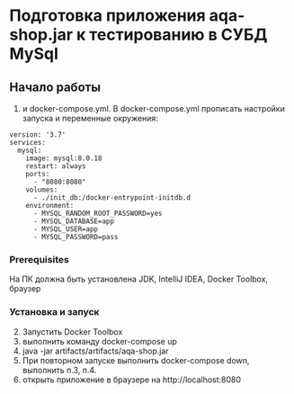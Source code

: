 
# Подготовка приложения aqa-shop.jar к тестированию в СУБД MySql

## Начало работы
1.  и docker-compose.yml. В docker-compose.yml прописать настройки запуска и переменные окружения: 
```
version: '3.7'
services:
  mysql:
    image: mysql:8.0.18
    restart: always
    ports:
      - "8080:8080"
    volumes:
      - ./init_db:/docker-entrypoint-initdb.d
    environment:
      - MYSQL_RANDOM_ROOT_PASSWORD=yes
      - MYSQL_DATABASE=app
      - MYSQL_USER=app
      - MYSQL_PASSWORD=pass
```                                                                                                                                                         
                                                                                                                                                                        
### Prerequisites
На ПК должна быть установлена JDK, IntelliJ IDEA, Docker Toolbox, браузер

### Установка и запуск
2. Запустить Docker Toolbox
3. выполнить команду docker-compose up    
4. java -jar artifacts/artifacts/aqa-shop.jar 
5. При повторном запуске выполнить docker-compose down,  выполнить п.3, п.4. 
6. открыть приложение в браузере на http://localhost:8080
